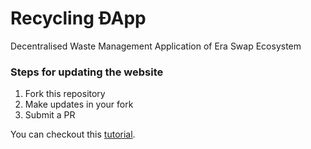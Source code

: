 # Recycling ÐApp
Decentralised Waste Management Application of Era Swap Ecosystem

### Steps for updating the website
1. Fork this repository
2. Make updates in your fork
3. Submit a PR

You can checkout this [tutorial](https://help.github.com/en/github/collaborating-with-issues-and-pull-requests/creating-a-pull-request-from-a-fork).
